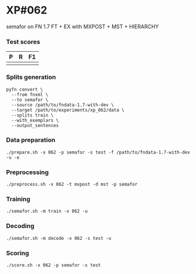 # XP\#062

semafor on FN 1.7 FT + EX with MXPOST + MST + HIERARCHY

### Test scores
| P | R | F1 |
| --- | --- | --- |
|  |  |  |

### Splits generation
```
pyfn convert \
  --from fnxml \
  --to semafor \
  --source /path/to/fndata-1.7-with-dev \
  --target /path/to/experiments/xp_062/data \
  --splits train \
  --with_exemplars \
  --output_sentences
```

### Data preparation
```
./prepare.sh -x 062 -p semafor -s test -f /path/to/fndata-1.7-with-dev -u -e
```

### Preprocessing
```
./preprocess.sh -x 062 -t mxpost -d mst -p semafor
```

### Training
```
./semafor.sh -m train -x 062 -u
```

### Decoding
```
./semafor.sh -m decode -x 062 -s test -u
```

### Scoring
```
./score.sh -x 062 -p semafor -s test
```
